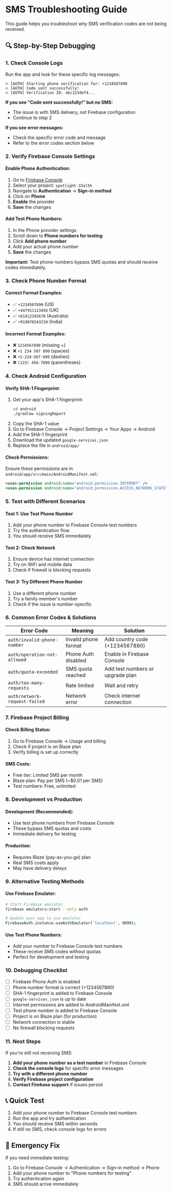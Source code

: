 # SMS Troubleshooting Guide

This guide helps you troubleshoot why SMS verification codes are not being received.

## 🔍 **Step-by-Step Debugging**

### **1. Check Console Logs**
Run the app and look for these specific log messages:

```
🔥 [AUTH] Starting phone verification for: +1234567890
🔥 [AUTH] Code sent successfully!
🔥 [AUTH] Verification ID: abc123def4...
```

**If you see "Code sent successfully!" but no SMS:**
- The issue is with SMS delivery, not Firebase configuration
- Continue to step 2

**If you see error messages:**
- Check the specific error code and message
- Refer to the error codes section below

### **2. Verify Firebase Console Settings**

#### **Enable Phone Authentication:**
1. Go to [Firebase Console](https://console.firebase.google.com)
2. Select your project: `spotlight-33al5h`
3. Navigate to **Authentication** → **Sign-in method**
4. Click on **Phone**
5. **Enable** the provider
6. **Save** the changes

#### **Add Test Phone Numbers:**
1. In the Phone provider settings
2. Scroll down to **Phone numbers for testing**
3. Click **Add phone number**
4. Add your actual phone number
5. **Save** the changes

**Important:** Test phone numbers bypass SMS quotas and should receive codes immediately.

### **3. Check Phone Number Format**

#### **Correct Format Examples:**
- ✅ `+1234567890` (US)
- ✅ `+447911123456` (UK)
- ✅ `+61412345678` (Australia)
- ✅ `+919876543210` (India)

#### **Incorrect Format Examples:**
- ❌ `1234567890` (missing +)
- ❌ `+1 234 567 890` (spaces)
- ❌ `+1-234-567-890` (dashes)
- ❌ `(123) 456-7890` (parentheses)

### **4. Check Android Configuration**

#### **Verify SHA-1 Fingerprint:**
1. Get your app's SHA-1 fingerprint:
   ```bash
   cd android
   ./gradlew signingReport
   ```
2. Copy the SHA-1 value
3. Go to Firebase Console → Project Settings → Your Apps → Android
4. Add the SHA-1 fingerprint
5. Download the updated `google-services.json`
6. Replace the file in `android/app/`

#### **Check Permissions:**
Ensure these permissions are in `android/app/src/main/AndroidManifest.xml`:
```xml
<uses-permission android:name="android.permission.INTERNET" />
<uses-permission android:name="android.permission.ACCESS_NETWORK_STATE" />
```

### **5. Test with Different Scenarios**

#### **Test 1: Use Test Phone Number**
1. Add your phone number to Firebase Console test numbers
2. Try the authentication flow
3. You should receive SMS immediately

#### **Test 2: Check Network**
1. Ensure device has internet connection
2. Try on WiFi and mobile data
3. Check if firewall is blocking requests

#### **Test 3: Try Different Phone Number**
1. Use a different phone number
2. Try a family member's number
3. Check if the issue is number-specific

### **6. Common Error Codes & Solutions**

| Error Code | Meaning | Solution |
|------------|---------|----------|
| `auth/invalid-phone-number` | Invalid phone format | Add country code (+1234567890) |
| `auth/operation-not-allowed` | Phone Auth disabled | Enable in Firebase Console |
| `auth/quota-exceeded` | SMS quota reached | Add test numbers or upgrade plan |
| `auth/too-many-requests` | Rate limited | Wait and retry |
| `auth/network-request-failed` | Network error | Check internet connection |

### **7. Firebase Project Billing**

#### **Check Billing Status:**
1. Go to Firebase Console → Usage and billing
2. Check if project is on Blaze plan
3. Verify billing is set up correctly

#### **SMS Costs:**
- Free tier: Limited SMS per month
- Blaze plan: Pay per SMS (~$0.01 per SMS)
- Test numbers: Free, unlimited

### **8. Development vs Production**

#### **Development (Recommended):**
- Use test phone numbers from Firebase Console
- These bypass SMS quotas and costs
- Immediate delivery for testing

#### **Production:**
- Requires Blaze (pay-as-you-go) plan
- Real SMS costs apply
- May have delivery delays

### **9. Alternative Testing Methods**

#### **Use Firebase Emulator:**
```bash
# Start Firebase emulator
firebase emulators:start --only auth

# Update your app to use emulator
FirebaseAuth.instance.useAuthEmulator('localhost', 9099);
```

#### **Use Test Phone Numbers:**
- Add your number to Firebase Console test numbers
- These receive SMS codes without quotas
- Perfect for development and testing

### **10. Debugging Checklist**

- [ ] Firebase Phone Auth is enabled
- [ ] Phone number format is correct (+1234567890)
- [ ] SHA-1 fingerprint is added to Firebase Console
- [ ] `google-services.json` is up to date
- [ ] Internet permissions are added to AndroidManifest.xml
- [ ] Test phone number is added to Firebase Console
- [ ] Project is on Blaze plan (for production)
- [ ] Network connection is stable
- [ ] No firewall blocking requests

### **11. Next Steps**

If you're still not receiving SMS:

1. **Add your phone number as a test number** in Firebase Console
2. **Check the console logs** for specific error messages
3. **Try with a different phone number**
4. **Verify Firebase project configuration**
5. **Contact Firebase support** if issues persist

## 📞 **Quick Test**

1. Add your phone number to Firebase Console test numbers
2. Run the app and try authentication
3. You should receive SMS within seconds
4. If still no SMS, check console logs for errors

## 🔧 **Emergency Fix**

If you need immediate testing:
1. Go to Firebase Console → Authentication → Sign-in method → Phone
2. Add your phone number to "Phone numbers for testing"
3. Try authentication again
4. SMS should arrive immediately 